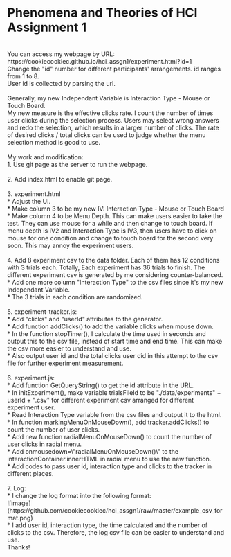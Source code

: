# Phenomena and Theories of HCI Assignment 1</br>
</br>
You can access my webpage by URL:</br>
https://cookiecookiec.github.io/hci_assgn1/experiment.html?id=1</br>
Change the "id" number for different participants' arrangements. id ranges from 1 to 8.</br>
User id is collected by parsing the url.</br>
</br>
Generally, my new Independant Variable is Interaction Type - Mouse or Touch Board.</br>
My new measure is the effective clicks rate. I count the number of times user clicks during the selection process. Users may select wrong answers and redo the selection, which results in a larger number of clicks. The rate of desired clicks / total clicks can be used to judge whether the menu selection method is good to use.</br>
</br>
My work and modification:</br>
1. Use git page as the server to run the webpage.</br>
</br>
2. Add index.html to enable git page.</br>
</br>
3. experiment.html</br>
 * Adjust the UI.</br>
 * Make column 3 to be my new IV: Interaction Type - Mouse or Touch Board</br>
 * Make column 4 to be Menu Depth. This can make users easier to take the test. They can use mouse for a while and then change to touch board. If menu depth is IV2 and Interaction Type is IV3, then users have to click on mouse for one condition and change to touch board for the second very soon. This may annoy the experiment users.</br>
    </br>
4. Add 8 experiment csv to the data folder. Each of them has 12 conditions with 3 trials each. Totally, Each experiment has 36 trials to finish. The different experiment csv is generated by me considering counter-balanced.</br>
 * Add one more column "Interaction Type" to the csv files since it's my new Independant Variable.</br>
 * The 3 trials in each condition are randomized.</br>
</br>
5. experiment-tracker.js:</br>
 * Add "clicks" and "userId" attributes to the generator.</br>
 * Add function addClicks() to add the variable clicks when mouse down.</br>
 * In the function stopTimer(), I calculate the time used in seconds and output this to the csv file, instead of start time and end time. This can make the csv more easier to understand and use.</br>
 * Also output user id and the total clicks user did in this attempt to the csv file for further experiment measurement.</br>
    </br>
6. experiment.js:</br>
 * Add function GetQueryString() to get the id attribute in the URL.</br>
 * In initExperiment(), make variable trialsFileId to be "./data/experiments" + userId + ".csv" for different experiment csv arranged for different experiment user.</br>
 * Read Interaction Type variable from the csv files and output it to the html.</br>
 * In function markingMenuOnMouseDown(), add tracker.addClicks() to count the number of user clicks.</br>
 * Add new function radialMenuOnMouseDown() to count the number of user clicks in radial menu.</br>
 * Add onmousedown=\"radialMenuOnMouseDown()\" to the interactionContainer.innerHTML in radial menu to use the new function.</br>
 * Add codes to pass user id, interaction type and clicks to the tracker in different places.</br>
    </br>
7. Log:</br>
 * I change the log format into the following format:</br>
![image](https://github.com/cookiecookiec/hci_assgn1/raw/master/example_csv_format.png)</br>
 * I add user id, interaction type, the time calculated and the number of clicks to the csv. Therefore, the log csv file can be easier to understand and use.</br>
Thanks!</br>

